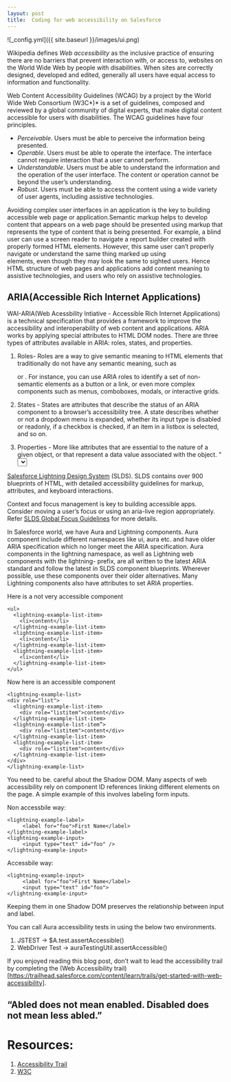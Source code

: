 ```yaml
---
layout: post
title:  Coding for web accessibility on Salesforce 
---
```

![_config.yml]({{ site.baseurl }}/images/ui.png)

Wikipedia defines *Web accessibility* as the inclusive practice of ensuring there are no barriers that prevent interaction with, or access to, websites on the World Wide Web by people with disabilities. When sites are correctly designed, developed and edited, generally all users have equal access to information and functionality.

Web Content Accessibility Guidelines (WCAG)  by  a project by the World Wide Web Consortium (W3C*)* is a set of guidelines, composed and reviewed by a global community of digital experts, that make digital content accessible for users with disabilities. The WCAG guidelines have four principles. 

* *Perceivable*. Users must be able to perceive the information being presented.
* *Operable*. Users must be able to operate the interface. The interface cannot require interaction that a user cannot perform.
* *Understandable*. Users must be able to understand the information and the operation of the user interface. The content or operation cannot be beyond the user’s understanding.
* *Robust*. Users must be able to access the content using a wide variety of user agents, including assistive technologies.

Avoiding complex user interfaces in an application is the key to building accessible web page or application.Semantic markup helps to develop content that appears on a web page should be presented using markup that represents the type of content that is being presented.   For example, a blind user can use a screen reader to navigate a report builder created with properly formed HTML <table> elements. However, this same user can’t properly navigate or understand the same thing marked up using <div> elements, even though they may look the same to sighted users. Hence HTML structure of web pages and applications add content meaning to assistive technologies, and users who rely on assistive technologies.

## ARIA(Accessible Rich Internet Applications)

WAI-ARIA(Web Acessbility Intiative - Accessible Rich Internet Applications) is a technical specification that provides a framework to improve the accessibility and interoperability of web content and applications. ARIA works by applying special attributes to HTML DOM nodes. There are three types of attributes available in ARIA: roles, states, and properties.

1. Roles- Roles are a way to give semantic meaning to HTML elements that traditionally do not have any semantic meaning, such as <div> or <span>. For instance, you can use ARIA roles to identify a set of non-semantic elements as a button or a link, or even more complex components such as menus, comboboxes, modals, or interactive grids. 

2. States - States are attributes that describe the status of an ARIA component to a browser’s accessibility tree. A state describes whether or not a dropdown menu is expanded, whether its input type is disabled or readonly, if a checkbox is checked, if an item in a listbox is selected, and so on. 

3. Properties - More like attributes that are essential to the nature of a given object, or that represent a data value associated with the object. "<select>" element can have multiple selections vs only one selection. 

 [Salesforce Lightning Design System](https://www.lightningdesignsystem.com/) (SLDS). SLDS contains over 900 blueprints of HTML, with detailed accessibility guidelines for markup, attributes, and keyboard interactions. 

Context and focus management is key to building accessible apps. Consider moving a user’s focus or using an aria-live region appropriately. Refer  [SLDS Global Focus Guidelines](https://www.lightningdesignsystem.com/accessibility/guidelines/global-focus/) for more details. 

In Salesforce world, we have Aura and Lightning components. Aura component include different namespaces like ui, aura etc. and have older ARIA specification which no longer meet the ARIA specification. Aura components in the lightning namespace, as well as Lightning web components with the lightning- prefix, are all written to the latest ARIA standard and follow the latest in SLDS component blueprints. Wherever possible, use these components over their older alternatives. Many Lightning components also have attributes to set ARIA properties.

Here is a not very accessible component

```
<ul>
  <lightning-example-list-item>
    <li>content</li>
  </lightning-example-list-item>
  <lightning-example-list-item>
    <li>content</li>
  </lightning-example-list-item>
  <lightning-example-list-item>
    <li>content</li>
  </lightning-example-list-item>
</ul>
```

Now here is an accessible component

```
<lightning-example-list>
<div role="list">
  <lightning-example-list-item>
    <div role="listitem">content</div>
  </lightning-example-list-item>
  <lightning-example-list-item”>
    <div role="listitem">content</div>
  </lightning-example-list-item>
  <lightning-example-list-item>
    <div role="listitem">content</div>
  </lightning-example-list-item>
</div>
</lightning-example-list>
```

You need to be. careful about the Shadow DOM. Many aspects of web accessibility rely on component ID references linking different elements on the page. A simple example of this involves labeling form inputs.

Non accessbile way:

```
<lightning-example-label>
     <label for="foo">First Name</label>
</lightning-example-label>
<lightning-example-input>
     <input type="text" id="foo" />
</lightning-example-input>

```
Accessbile way:

```
<lightning-example-input>
     <label for="foo">First Name</label>
     <input type="text" id="foo">
</lightning-example-input>

```

Keeping them in one Shadow DOM preserves the relationship between input and label.

You can call Aura accessibility tests in using the below two environments.

1. JSTEST -> $A.test.assertAccessible() 
2. WebDriver Test -> auraTestingUtil.assertAccessible() 

If you enjoyed reading this blog post, don’t wait to lead the accessibility trail by completing the (Web Accessibility trail)[https://trailhead.salesforce.com/content/learn/trails/get-started-with-web-accessibility]. 


## “Abled does not mean enabled. Disabled does not mean less abled.”

# Resources:

1. [Accessibility Trail]([https://trailhead.salesforce.com/content/learn/trails/get-started-with-web-accessibility)
2. [W3C](https://www.w3.org/TR/wai-aria-1.1/)

